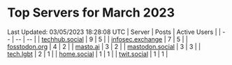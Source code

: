 # Top Servers for March 2023
Last Updated: 03/05/2023 18:28:08 UTC
| Server | Posts | Active Users |
| -- | -- | -- |
| [techhub.social](https://techhub.social/tags/PowerShell) | 9 | 5 |
| [infosec.exchange](https://infosec.exchange/tags/PowerShell) | 7 | 5 |
| [fosstodon.org](https://fosstodon.org/tags/PowerShell) | 4 | 2 |
| [masto.ai](https://masto.ai/tags/PowerShell) | 3 | 2 |
| [mastodon.social](https://mastodon.social/tags/PowerShell) | 3 | 3 |
| [tech.lgbt](https://tech.lgbt/tags/PowerShell) | 2 | 1 |
| [home.social](https://home.social/tags/PowerShell) | 1 | 1 |
| [twit.social](https://twit.social/tags/PowerShell) | 1 | 1 |
